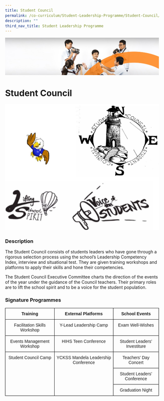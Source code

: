 ```yaml
---
title: Student Council
permalink: /co-curriculum/Student-Leadership-Programme/Student-Council/
description: ""
third_nav_title: Student Leadership Programme
---
```

![](/images/cca.jpg)

Student Council
===============

![](/images/Student%20Council.jpeg)

### Description

The Student Council consists of students leaders who have gone through a rigorous selection process using the school’s Leadership Competency Index, interview and situational test. They are given training workshops and platforms to apply their skills and hone their competencies.  
  
The Student Council Executive Committee charts the direction of the events of the year under the guidance of the Council teachers. Their primary roles are to lift the school spirit and to be a voice for the student population.


### Signature Programmes


<style type="text/css">
.tg  {border-collapse:collapse;border-spacing:0;}
.tg td{border-color:black;border-style:solid;border-width:1px;font-family:Arial, sans-serif;font-size:14px;
  overflow:hidden;padding:10px 5px;word-break:normal;}
.tg th{border-color:black;border-style:solid;border-width:1px;font-family:Arial, sans-serif;font-size:14px;
  font-weight:normal;overflow:hidden;padding:10px 5px;word-break:normal;}
.tg .tg-baqh{text-align:center;vertical-align:top}
.tg .tg-amwm{font-weight:bold;text-align:center;vertical-align:top}
</style>
<table class="tg">
<thead>
  <tr>
    <th class="tg-amwm">Training</th>
    <th class="tg-amwm">External Platforms</th>
    <th class="tg-amwm">School Events</th>
  </tr>
</thead>
<tbody>
  <tr>
    <td class="tg-baqh">Facilitation Skills Workshop</td>
    <td class="tg-baqh">Y-Lead Leadership Camp</td>
    <td class="tg-baqh">Exam Well-Wishes</td>
  </tr>
  <tr>
    <td class="tg-baqh">Events Management Workshop</td>
    <td class="tg-baqh">HIHS Teen Conference</td>
    <td class="tg-baqh">Student Leaders’ Investiture</td>
  </tr>
  <tr>
    <td class="tg-baqh" rowspan="3">Student Council Camp</td>
    <td class="tg-baqh" rowspan="3">YCKSS Mandela Leadership Conference</td>
    <td class="tg-baqh">Teachers’ Day Concert</td>
  </tr>
  <tr>
    <td class="tg-baqh">Student Leaders’ Conference<span style="background-color:transparent"> </span></td>
  </tr>
  <tr>
    <td class="tg-baqh"> <span style="background-color:transparent">Graduation Night</span></td>
  </tr>
</tbody>
</table>